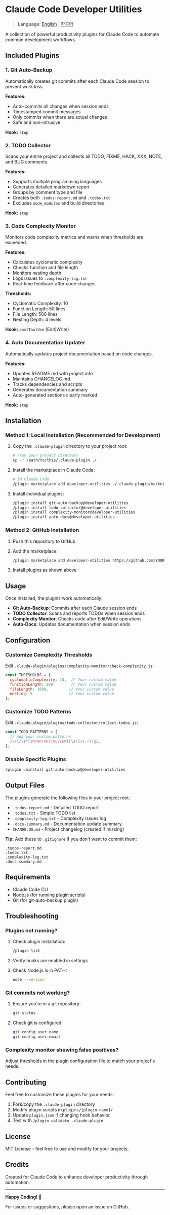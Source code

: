 # Claude Code Developer Utilities

> **Language**: [English](README.md) | [한국어](README.ko.md)

A collection of powerful productivity plugins for Claude Code to automate common development workflows.

## Included Plugins

### 1. Git Auto-Backup
Automatically creates git commits after each Claude Code session to prevent work loss.

**Features:**
- Auto-commits all changes when session ends
- Timestamped commit messages
- Only commits when there are actual changes
- Safe and non-intrusive

**Hook:** `stop`

### 2. TODO Collector
Scans your entire project and collects all TODO, FIXME, HACK, XXX, NOTE, and BUG comments.

**Features:**
- Supports multiple programming languages
- Generates detailed markdown report
- Groups by comment type and file
- Creates both `.todos-report.md` and `.todos.txt`
- Excludes `node_modules` and build directories

**Hook:** `stop`

### 3. Code Complexity Monitor
Monitors code complexity metrics and warns when thresholds are exceeded.

**Features:**
- Calculates cyclomatic complexity
- Checks function and file length
- Monitors nesting depth
- Logs issues to `.complexity-log.txt`
- Real-time feedback after code changes

**Thresholds:**
- Cyclomatic Complexity: 10
- Function Length: 50 lines
- File Length: 500 lines
- Nesting Depth: 4 levels

**Hook:** `postToolUse` (Edit|Write)

### 4. Auto Documentation Updater
Automatically updates project documentation based on code changes.

**Features:**
- Updates README.md with project info
- Maintains CHANGELOG.md
- Tracks dependencies and scripts
- Generates documentation summary
- Auto-generated sections clearly marked

**Hook:** `stop`

## Installation

### Method 1: Local Installation (Recommended for Development)

1. Copy the `.claude-plugin` directory to your project root:
   ```bash
   # From your project directory
   cp -r /path/to/this/.claude-plugin ./
   ```

2. Install the marketplace in Claude Code:
   ```bash
   # In Claude Code
   /plugin marketplace add developer-utilities ./.claude-plugin/marketplace.json
   ```

3. Install individual plugins:
   ```bash
   /plugin install git-auto-backup@developer-utilities
   /plugin install todo-collector@developer-utilities
   /plugin install complexity-monitor@developer-utilities
   /plugin install auto-docs@developer-utilities
   ```

### Method 2: GitHub Installation

1. Push this repository to GitHub

2. Add the marketplace:
   ```bash
   /plugin marketplace add developer-utilities https://github.com/YOUR_USERNAME/YOUR_REPO
   ```

3. Install plugins as shown above

## Usage

Once installed, the plugins work automatically:

- **Git Auto-Backup**: Commits after each Claude session ends
- **TODO Collector**: Scans and reports TODOs when session ends
- **Complexity Monitor**: Checks code after Edit/Write operations
- **Auto-Docs**: Updates documentation when session ends

## Configuration

### Customize Complexity Thresholds

Edit `.claude-plugin/plugins/complexity-monitor/check-complexity.js`:

```javascript
const THRESHOLDS = {
  cyclomaticComplexity: 15,  // Your custom value
  functionLength: 100,       // Your custom value
  fileLength: 1000,         // Your custom value
  nesting: 5                // Your custom value
};
```

### Customize TODO Patterns

Edit `.claude-plugin/plugins/todo-collector/collect-todos.js`:

```javascript
const TODO_PATTERNS = [
  // Add your custom patterns
  /\/\/\s*(IMPORTANT|REVIEW)[\s:]+(.+)/gi,
];
```

### Disable Specific Plugins

```bash
/plugin uninstall git-auto-backup@developer-utilities
```

## Output Files

The plugins generate the following files in your project root:

- `.todos-report.md` - Detailed TODO report
- `.todos.txt` - Simple TODO list
- `.complexity-log.txt` - Complexity issues log
- `.docs-summary.md` - Documentation update summary
- `CHANGELOG.md` - Project changelog (created if missing)

**Tip:** Add these to `.gitignore` if you don't want to commit them:

```gitignore
.todos-report.md
.todos.txt
.complexity-log.txt
.docs-summary.md
```

## Requirements

- Claude Code CLI
- Node.js (for running plugin scripts)
- Git (for git-auto-backup plugin)

## Troubleshooting

### Plugins not running?

1. Check plugin installation:
   ```bash
   /plugin list
   ```

2. Verify hooks are enabled in settings

3. Check Node.js is in PATH:
   ```bash
   node --version
   ```

### Git commits not working?

1. Ensure you're in a git repository:
   ```bash
   git status
   ```

2. Check git is configured:
   ```bash
   git config user.name
   git config user.email
   ```

### Complexity monitor showing false positives?

Adjust thresholds in the plugin configuration file to match your project's needs.

## Contributing

Feel free to customize these plugins for your needs:

1. Fork/copy the `.claude-plugin` directory
2. Modify plugin scripts in `plugins/[plugin-name]/`
3. Update `plugin.json` if changing hook behavior
4. Test with `/plugin validate .claude-plugin`

## License

MIT License - feel free to use and modify for your projects.

## Credits

Created for Claude Code to enhance developer productivity through automation.

---

**Happy Coding!** 🚀

For issues or suggestions, please open an issue on GitHub.
